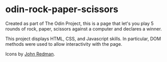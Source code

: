 # odin-rock-paper-scissors

Created as part of The Odin Project, this is a page that let's you play 5 rounds of rock, paper, scissors against a computer and declares a winner.

This project displays HTML, CSS, and Javascript skills. In particular, DOM methods were used to allow interactivity with the page.

Icons by [John Redman](http://www.uniquedicetowers.com).